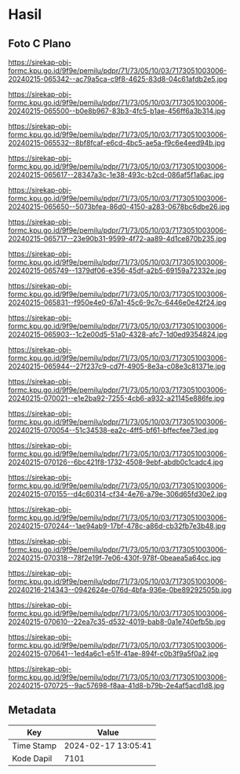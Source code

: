 # Hasil

## Foto C Plano

https://sirekap-obj-formc.kpu.go.id/9f9e/pemilu/pdpr/71/73/05/10/03/7173051003006-20240215-065342--ac79a5ca-c9f8-4625-83d8-04c61afdb2e5.jpg

https://sirekap-obj-formc.kpu.go.id/9f9e/pemilu/pdpr/71/73/05/10/03/7173051003006-20240215-065500--b0e8b967-83b3-4fc5-b1ae-456ff6a3b314.jpg

https://sirekap-obj-formc.kpu.go.id/9f9e/pemilu/pdpr/71/73/05/10/03/7173051003006-20240215-065532--8bf8fcaf-e6cd-4bc5-ae5a-f9c6e4eed94b.jpg

https://sirekap-obj-formc.kpu.go.id/9f9e/pemilu/pdpr/71/73/05/10/03/7173051003006-20240215-065617--28347a3c-1e38-493c-b2cd-086af5f1a6ac.jpg

https://sirekap-obj-formc.kpu.go.id/9f9e/pemilu/pdpr/71/73/05/10/03/7173051003006-20240215-065650--5073bfea-86d0-4150-a283-0678bc6dbe26.jpg

https://sirekap-obj-formc.kpu.go.id/9f9e/pemilu/pdpr/71/73/05/10/03/7173051003006-20240215-065717--23e90b31-9599-4f72-aa89-4d1ce870b235.jpg

https://sirekap-obj-formc.kpu.go.id/9f9e/pemilu/pdpr/71/73/05/10/03/7173051003006-20240215-065749--1379df06-e356-45df-a2b5-69159a72332e.jpg

https://sirekap-obj-formc.kpu.go.id/9f9e/pemilu/pdpr/71/73/05/10/03/7173051003006-20240215-065831--f950e4e0-67a1-45c6-9c7c-6446e0e42f24.jpg

https://sirekap-obj-formc.kpu.go.id/9f9e/pemilu/pdpr/71/73/05/10/03/7173051003006-20240215-065903--1c2e00d5-51a0-4328-afc7-1d0ed9354824.jpg

https://sirekap-obj-formc.kpu.go.id/9f9e/pemilu/pdpr/71/73/05/10/03/7173051003006-20240215-065944--27f237c9-cd7f-4905-8e3a-c08e3c81371e.jpg

https://sirekap-obj-formc.kpu.go.id/9f9e/pemilu/pdpr/71/73/05/10/03/7173051003006-20240215-070021--e1e2ba92-7255-4cb6-a932-a21145e886fe.jpg

https://sirekap-obj-formc.kpu.go.id/9f9e/pemilu/pdpr/71/73/05/10/03/7173051003006-20240215-070054--51c34538-ea2c-4ff5-bf61-bffecfee73ed.jpg

https://sirekap-obj-formc.kpu.go.id/9f9e/pemilu/pdpr/71/73/05/10/03/7173051003006-20240215-070126--6bc421f8-1732-4508-9ebf-abdb0c1cadc4.jpg

https://sirekap-obj-formc.kpu.go.id/9f9e/pemilu/pdpr/71/73/05/10/03/7173051003006-20240215-070155--d4c60314-cf34-4e76-a79e-306d65fd30e2.jpg

https://sirekap-obj-formc.kpu.go.id/9f9e/pemilu/pdpr/71/73/05/10/03/7173051003006-20240215-070244--1ae94ab9-17bf-478c-a86d-cb32fb7e3b48.jpg

https://sirekap-obj-formc.kpu.go.id/9f9e/pemilu/pdpr/71/73/05/10/03/7173051003006-20240215-070318--78f2e19f-7e06-430f-978f-0beaea5a64cc.jpg

https://sirekap-obj-formc.kpu.go.id/9f9e/pemilu/pdpr/71/73/05/10/03/7173051003006-20240216-214343--0942624e-076d-4bfa-936e-0be89292505b.jpg

https://sirekap-obj-formc.kpu.go.id/9f9e/pemilu/pdpr/71/73/05/10/03/7173051003006-20240215-070610--22ea7c35-d532-4019-bab8-0a1e740efb5b.jpg

https://sirekap-obj-formc.kpu.go.id/9f9e/pemilu/pdpr/71/73/05/10/03/7173051003006-20240215-070641--1ed4a6c1-e51f-41ae-894f-c0b3f9a5f0a2.jpg

https://sirekap-obj-formc.kpu.go.id/9f9e/pemilu/pdpr/71/73/05/10/03/7173051003006-20240215-070725--9ac57698-f8aa-41d8-b79b-2e4af5acd1d8.jpg


## Metadata

| Key        | Value               |
| ---------- | ------------------- |
| Time Stamp | 2024-02-17 13:05:41 |
| Kode Dapil | 7101                |



